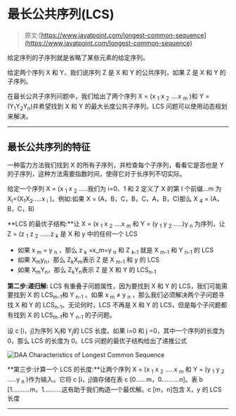 # 最长公共序列(LCS)

> 原文:[https://www.javatpoint.com/longest-common-sequence](https://www.javatpoint.com/longest-common-sequence)

给定序列的子序列就是省略了某些元素的给定序列。

给定两个序列 X 和 Y，我们说序列 Z 是 X 和 Y 的公共序列，如果 Z 是 X 和 Y 的子序列。

在最长公共子序列问题中，我们给出了两个序列 X = (x <sub>1</sub> x <sub>2</sub> ....x <sub>m</sub> )和 Y =(Y<sub>1</sub>Y<sub>2</sub>Y<sub>n</sub>)并希望找到 X 和 Y 的最大长度公共子序列。LCS 问题可以使用动态规划来解决。

* * *

## 最长公共序列的特征

一种蛮力方法我们找到 X 的所有子序列，并检查每个子序列，看看它是否也是 Y 的子序列，这种方法需要指数时间，使得它对于长序列不切实际。

给定一个序列 X = (x <sub>1</sub> x <sub>2</sub> .....我们为 i=0、1 和 2 定义了 X 的第 I 个前缀...m 为 X<sub>I</sub>=(X<sub>1</sub>X<sub>2</sub>.....x <sub>i</sub> )。例如:如果 X = (A，B，C，B，C，A，B，C)那么 X <sub>4</sub> = (A，B，C，B)

**LCS 的最优子结构:**让 X = (x <sub>1</sub> x <sub>2</sub> ....x <sub>m</sub> 和 Y = (y <sub>1</sub> y <sub>2</sub> .....)y <sub>n</sub> 为序列，让 Z = (z <sub>1</sub> z <sub>2</sub> ......z <sub>k</sub> 是 X 和 y 中的任何一个 LCS

*   如果 x <sub>m</sub> = y <sub>n</sub> ，那么 z <sub>k</sub> =x_m=y <sub>n</sub> 和 Z <sub>k-1</sub> 就是 X <sub>m-1</sub> 和 Y <sub>n-1</sub> 的 LCS
*   如果 X<sub>m</sub>y<sub>n</sub>，那么 Z<sub>k</sub>X<sub>m</sub>表示 Z 是 X <sub>m-1</sub> 和 y 的 LCS
*   如果 X<sub>m</sub>Y<sub>n</sub>，那么 Z<sub>k</sub>Y<sub>n</sub>表示 Z 是 X 和 Y 的 LCS<sub>n-1</sub>

**第二步:递归解:** LCS 有重叠子问题属性，因为要找到 X 和 Y 的 LCS，我们可能需要找到 X 的 LCS<sub>m-1</sub>和 Y <sub>n-1</sub> 。如果 x <sub>m</sub> ≠ y <sub>n</sub> ，那么我们必须解决两个子问题寻找 X 和 Y 的 LCS<sub>n-1</sub>。无论何时，LCS 不再是 X 和 Y 的 LCS，但是每个子问题都有找到 X 的 LCS<sub>m-1</sub>和 Y <sub>n-1</sub> 的子问题。

设 c [i，j]为序列 X<sub>I</sub>和 Y<sub>j</sub>的 LCS 长度。如果 i=0 和 j =0，其中一个序列的长度为 0，那么 LCS 的长度为 0。LCS 问题的最优子结构给出了递推公式

![DAA Characteristics of Longest Common Sequence](../Images/9822d72bef51138adfcde3019dc23ca6.png)

**第三步:计算一个 LCS 的长度:**让两个序列 X = (x <sub>1</sub> x <sub>2</sub> .....x <sub>m</sub> 和 Y = (y <sub>1</sub> y <sub>2</sub> .....y <sub>n</sub> )作为输入。它将 c [i，j]值存储在表 c [0......m，0..........n]。表 b [1..........m，1..........这有助于我们构造一个最优解。c [m，n]包含 X，y 的 LCS 长度

* * *